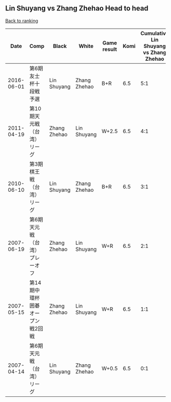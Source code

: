 ## Lin Shuyang vs Zhang Zhehao Head to head

[Back to ranking](../../index.md)




| **Date** | **Comp** | **Black** | **White** | **Game result** | **Komi** | **Cumulative Lin Shuyang vs Zhang Zhehao** | **Lin Shuyang streak** | **Zhang Zhehao streak** | 
| --- | --- | --- | --- | --- | --- | --- | --- | --- |
| 2016-06-01 | 第6期友士杯十段戦予選 | Lin Shuyang | Zhang Zhehao | B+R | 6.5 | 5:1 | 5 | 0 | 
| 2011-04-19 | 第10期天元戦（台湾）リーグ | Zhang Zhehao | Lin Shuyang | W+2.5 | 6.5 | 4:1 | 4 | 0 | 
| 2010-06-10 | 第3期棋王戦（台湾）リーグ | Lin Shuyang | Zhang Zhehao | B+R | 6.5 | 3:1 | 3 | 0 | 
| 2007-06-19 | 第6期天元戦（台湾）プレーオフ | Zhang Zhehao | Lin Shuyang | W+R | 6.5 | 2:1 | 2 | 0 | 
| 2007-05-15 | 第14期中環杯囲碁オープン戦2回戦 | Zhang Zhehao | Lin Shuyang | W+R | 6.5 | 1:1 | 1 | 0 | 
| 2007-04-14 | 第6期天元戦（台湾）リーグ | Lin Shuyang | Zhang Zhehao | W+0.5 | 6.5 | 0:1 | 0 | 1 |




